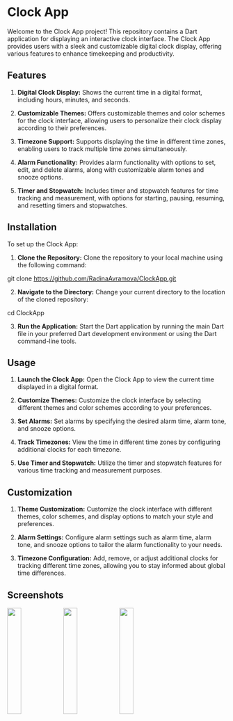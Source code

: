 # Clock App
Welcome to the Clock App project! This repository contains a Dart application for displaying an interactive clock interface. The Clock App provides users with a sleek and customizable digital clock display, offering various features to enhance timekeeping and productivity.

## Features
1. **Digital Clock Display:** Shows the current time in a digital format, including hours, minutes, and seconds.

2. **Customizable Themes:** Offers customizable themes and color schemes for the clock interface, allowing users to personalize their clock display according to their preferences.

3. **Timezone Support:** Supports displaying the time in different time zones, enabling users to track multiple time zones simultaneously.

4. **Alarm Functionality:** Provides alarm functionality with options to set, edit, and delete alarms, along with customizable alarm tones and snooze options.

5. **Timer and Stopwatch:** Includes timer and stopwatch features for time tracking and measurement, with options for starting, pausing, resuming, and resetting timers and stopwatches.

## Installation
To set up the Clock App:

1. **Clone the Repository:** Clone the repository to your local machine using the following command:

git clone https://github.com/RadinaAvramova/ClockApp.git

2. **Navigate to the Directory:** Change your current directory to the location of the cloned repository:

cd ClockApp

3. **Run the Application:** Start the Dart application by running the main Dart file in your preferred Dart development environment or using the Dart command-line tools.

## Usage
1. **Launch the Clock App:** Open the Clock App to view the current time displayed in a digital format.

2. **Customize Themes:** Customize the clock interface by selecting different themes and color schemes according to your preferences.

3. **Set Alarms:** Set alarms by specifying the desired alarm time, alarm tone, and snooze options.

4. **Track Timezones:** View the time in different time zones by configuring additional clocks for each timezone.

5. **Use Timer and Stopwatch:** Utilize the timer and stopwatch features for various time tracking and measurement purposes.

## Customization
1. **Theme Customization:** Customize the clock interface with different themes, color schemes, and display options to match your style and preferences.

2. **Alarm Settings:** Configure alarm settings such as alarm time, alarm tone, and snooze options to tailor the alarm functionality to your needs.

3. **Timezone Configuration:** Add, remove, or adjust additional clocks for tracking different time zones, allowing you to stay informed about global time differences.

## Screenshots

<img src='https://github.com/Ronak99/ClockApp/blob/master/screenshots/layout.gif' align='left' width='25%'>

<img src='https://github.com/Ronak99/ClockApp/blob/master/screenshots/flutter_01.png' align='left' width='25%'>

<img src='https://github.com/Ronak99/ClockApp/blob/master/screenshots/flutter_02.png' width='25%'>


 
